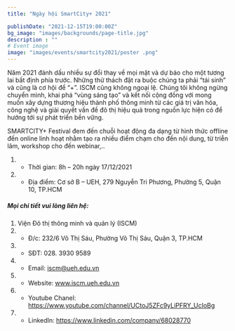 ```yaml
---
title: "Ngày hội SmartCity+ 2021"

publishDate: "2021-12-15T19:00:00Z"
bg_image: "images/backgrounds/page-title.jpg"
description : ""
# Event image
image: "images/events/smartcity2021/poster .png"
---
```


<!--StartFragment-->



Năm 2021 đánh dấu nhiều sự đổi thay về mọi mặt và dự báo cho một tương lai bất định phía trước. Những thử thách đặt ra buộc chúng ta phải “tái sinh” và cũng là cơ hội để “+”. ISCM cũng không ngoại lệ. Chúng tôi không ngừng chuyển mình, khai phá “vùng sáng tạo” và kết nối cộng đồng với mong muốn xây dựng thương hiệu thành phố thông minh từ các giá trị văn hóa, công nghệ và giải quyết vấn đề đô thị hiệu quả trong nguồn lực hiện có để hướng tới sự phát triển bền vững.

SMARTCITY+ Festival đem đến chuỗi hoạt động đa dạng từ hình thức offline đến online linh hoạt nhằm tạo ra nhiều điểm chạm cho đến nội dung, từ triễn lãm, workshop cho đến webinar,.. 

1. * Thời gian: 8h – 20h ngày 17/12/2021
2. * Địa điểm: Cơ sở B – UEH, 279 Nguyễn Tri Phương, Phường 5, Quận 10, TP.HCM

##### Mọi chi tiết vui lòng liên hệ:
1. Viện Đô thị thông minh và quản lý (ISCM)
2. * Đ/c: 232/6 Võ Thị Sáu, Phường Võ Thị Sáu, Quận 3, TP.HCM
3. * SĐT: 028. 3930 9589
4. * Email: iscm@ueh.edu.vn
4. * Website: www.iscm.ueh.edu.vn
5. * Youtube Chanel: https://www.youtube.com/channel/UCtoJ5ZFc9yLiPFRY_UcIoBg
6. * LinkedIn: https://www.linkedin.com/company/68028770


